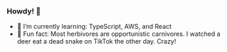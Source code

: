 ### Howdy! 👋

- 🌱 I’m currently learning: TypeScript, AWS, and React
- 🧐 Fun fact: Most herbivores are opportunistic carnivores. I watched a deer eat a dead snake on TikTok the other day. Crazy!
